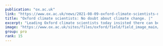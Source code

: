 ```yaml
---
publication: "ox.ac.uk"
link: "https://www.ox.ac.uk/news/2021-08-09-oxford-climate-scientists-no-doubt-about-climate-change"
title: "Oxford climate scientists: No doubt about climate change. |"
excerpt: "Leading Oxford climate scientists today insisted there can be no doubt that human-driven climate change is a fact and urgent action is needed, as the IPCC’s report is released showing emissions are"
image: "https://www.ox.ac.uk/sites/files/oxford/field/field_image_main/shutterstock_717645178%20%281%29.jpg"
group: pro
rank: 15
---
```


